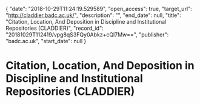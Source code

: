 {
  "date": "2018-10-29T11:24:19.529589", 
  "open_access": true, 
  "target_url": "http://claddier.badc.ac.uk/", 
  "description": "", 
  "end_date": null, 
  "title": "Citation, Location, And Deposition in Discipline and Institutional Repositories (CLADDIER)", 
  "record_id": "20181029T112419/vpg8qS3FQy0Abkz+cQl7Mw==", 
  "publisher": "badc.ac.uk", 
  "start_date": null
}

# Citation, Location, And Deposition in Discipline and Institutional Repositories (CLADDIER)

